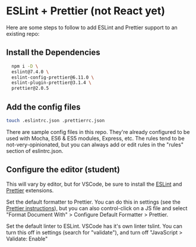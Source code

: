 # ESLint + Prettier (not React yet)

Here are some steps to follow to add ESLint and Prettier support to an existing repo:

## Install the Dependencies

```sh
  npm i -D \
  eslint@7.4.0 \
  eslint-config-prettier@6.11.0 \
  eslint-plugin-prettier@3.1.4 \
  prettier@2.0.5
```

## Add the config files

```sh
touch .eslintrc.json .prettierrc.json
```

There are sample config files in this repo. They're already configured to be used with Mocha, ES6 & ES5 modules, Express, etc. The rules tend to be not-very-opinionated, but you can always add or edit rules in the "rules" section of eslintrc.json.

## Configure the editor (student)

This will vary by editor, but for VSCode, be sure to install the [ESLint](https://github.com/Microsoft/vscode-eslint) and [Prettier](https://github.com/prettier/prettier-vscode) extensions.

Set the default formatter to Prettier. You can do this in settings (see the [Prettier instructions](https://github.com/prettier/prettier-vscode#default-formatter)), but you can also control-click on a JS file and select "Format Document With" > Configure Default Formatter > Prettier.

Set the default linter to ESLint. VSCode has it's own linter tslint. You can turn this off in settings (search for "validate"), and turn off "JavaScript > Validate: Enable"
